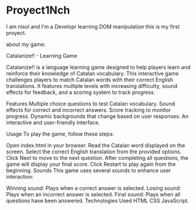 # Proyect1Nch
I am nisol and I'm a Developr learning DOM manipulation
this is my first proyect.

about my game:

Catalanize!! - Learning Game

Catalanize!! is a language learning game designed to help players learn and reinforce their knowledge of Catalan vocabulary. This interactive game challenges players to match Catalan words with their correct English translations. It features multiple levels with increasing difficulty, sound effects for feedback, and a scoring system to track progress.

Features
Multiple choice questions to test Catalan vocabulary.
Sound effects for correct and incorrect answers.
Score tracking to monitor progress.
Dynamic backgrounds that change based on user responses.
An interactive and user-friendly interface.

Usage
To play the game, follow these steps:

Open index.html in your browser.
Read the Catalan word displayed on the screen.
Select the correct English translation from the provided options.
Click Next to move to the next question.
After completing all questions, the game will display your final score.
Click Restart to play again from the beginning.
Sounds
This game uses several sounds to enhance user interaction:

Winning sound: Plays when a correct answer is selected.
Losing sound: Plays when an incorrect answer is selected.
Final sound: Plays when all questions have been answered.
Technologies Used
HTML
CSS
JavaScript.
